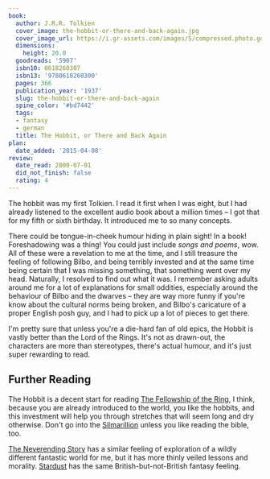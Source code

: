 ```yaml
---
book:
  author: J.R.R. Tolkien
  cover_image: the-hobbit-or-there-and-back-again.jpg
  cover_image_url: https://i.gr-assets.com/images/S/compressed.photo.goodreads.com/books/1546071216l/5907._SX98_.jpg
  dimensions:
    height: 20.0
  goodreads: '5907'
  isbn10: 0618260307
  isbn13: '9780618260300'
  pages: 366
  publication_year: '1937'
  slug: the-hobbit-or-there-and-back-again
  spine_color: '#bd7442'
  tags:
  - fantasy
  - german
  title: The Hobbit, or There and Back Again
plan:
  date_added: '2015-04-08'
review:
  date_read: 2000-07-01
  did_not_finish: false
  rating: 4
---
```


The hobbit was my first Tolkien. I read it first when I was eight, but I had already listened to the excellent audio
book about a million times – I got that for my fifth or sixth birthday. It introduced me to so many concepts.

There could be tongue-in-cheek humour hiding in plain sight! In a book! Foreshadowing was a thing! You could just
include *songs and poems*, wow. All of these were a revelation to me at the time, and I still treasure the feeling of
following Bilbo, and being terribly invested and at the same time being certain that I was missing something, that
something went over my head. Naturally, I resolved to find out what it was. I remember asking adults around me for a lot
of explanations for small oddities, especially around the behaviour of Bilbo and the dwarves – they are way more funny
if you're know about the cultural norms being broken, and Bilbo's caricature of a proper English posh guy, and I had to
pick up a lot of pieces to get there.

I'm pretty sure that unless you're a die-hard fan of old epics, the Hobbit is vastly better than the Lord of the Rings.
It's not as drawn-out, the characters are more than stereotypes, there's actual humour, and it's just super rewarding to
read.

## Further Reading

The Hobbit is a decent start for reading [The Fellowship of the
Ring](https://books.rixx.de/reviews/2001/the-fellowship-of-the-ring), I think, because you are already introduced to the
world, you like the hobbits, and this investment will help you through stretches that will seem long and dry otherwise.
Don't go into the [Silmarillion](https://books.rixx.de/reviews/2008/the-silmarillion) unless you like reading the bible,
too.

[The Neverending Story](https://books.rixx.de/reviews/2002/the-neverending-story) has a similar feeling of
exploration of a wildly different fantastic world for me, but it has more thinly veiled lessons and morality.
[Stardust](https://books.rixx.de/reviews/2013/stardust) has the same British-but-not-British fantasy feeling.
